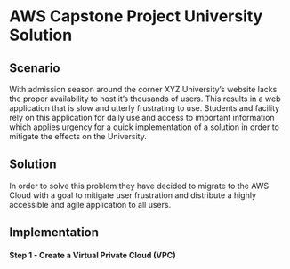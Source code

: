 # AWS Capstone Project University Solution

## Scenario
With admission season around the corner XYZ University’s website lacks the proper availability to host it’s thousands of users. This results in a web application that is slow and utterly frustrating to use. Students and facility rely on this application for daily use and access to important information which applies urgency for a quick implementation of a solution in order to mitigate the effects on the University.
## Solution
In order to solve this problem they have decided to migrate to the AWS Cloud with a goal to mitigate user frustration and distribute a highly accessible and agile application to all users.
## Implementation

#### Step 1 - Create a Virtual Private Cloud (VPC)
